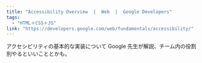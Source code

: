 ```yaml
---
title: "Accessibility Overview  |  Web  |  Google Developers"
tags:
  - "HTML＋CSS＋JS"
link: "https://developers.google.com/web/fundamentals/accessibility/"
---
```


アクセシビリティの基本的な実装について Google 先生が解説、チーム内の役割別やるといいこととかも。
